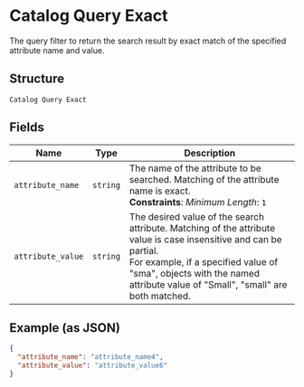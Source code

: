 
# Catalog Query Exact

The query filter to return the search result by exact match of the specified attribute name and value.

## Structure

`Catalog Query Exact`

## Fields

| Name | Type | Description |
|  --- | --- | --- |
| `attribute_name` | `string` | The name of the attribute to be searched. Matching of the attribute name is exact.<br>**Constraints**: *Minimum Length*: `1` |
| `attribute_value` | `string` | The desired value of the search attribute. Matching of the attribute value is case insensitive and can be partial.<br>For example, if a specified value of "sma", objects with the named attribute value of "Small", "small" are both matched. |

## Example (as JSON)

```json
{
  "attribute_name": "attribute_name4",
  "attribute_value": "attribute_value6"
}
```

